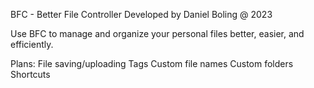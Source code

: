 BFC - Better File Controller
Developed by Daniel Boling @ 2023

Use BFC to manage and organize your personal files better, easier, and efficiently.

Plans:
File saving/uploading
Tags
Custom file names
Custom folders
Shortcuts
